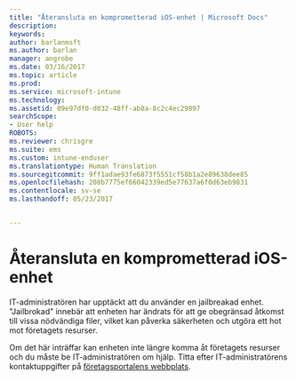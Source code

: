 ```yaml
---
title: "Återansluta en komprometterad iOS-enhet | Microsoft Docs"
description: 
keywords: 
author: barlanmsft
ms.author: barlan
manager: angrobe
ms.date: 03/16/2017
ms.topic: article
ms.prod: 
ms.service: microsoft-intune
ms.technology: 
ms.assetid: 09e97df0-d032-48ff-ab8a-8c2c4ec29897
searchScope:
- User help
ROBOTS: 
ms.reviewer: chrisgre
ms.suite: ems
ms.custom: intune-enduser
ms.translationtype: Human Translation
ms.sourcegitcommit: 9ff1adae93fe6873f5551cf58b1a2e89638dee85
ms.openlocfilehash: 208b7775ef66042339ed5e77637a6f0d63eb9831
ms.contentlocale: sv-se
ms.lasthandoff: 05/23/2017


---
```


# <a name="how-to-reconnect-a-compromised-ios-device"></a>Återansluta en komprometterad iOS-enhet

IT-administratören har upptäckt att du använder en jailbreakad enhet. "Jailbrokad" innebär att enheten har ändrats för att ge obegränsad åtkomst till vissa nödvändiga filer, vilket kan påverka säkerheten och utgöra ett hot mot företagets resurser.

Om det här inträffar kan enheten inte längre komma åt företagets resurser och du måste be IT-administratören om hjälp. Titta efter IT-administratörens kontaktuppgifter på [företagsportalens webbplats](http://portal.manage.microsoft.com).

